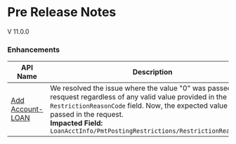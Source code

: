 # Pre Release Notes 
V 11.0.0

<!-- 
type: tab 
titles: Premier
-->

### Enhancements

| API Name | Description | Tentative Availability |
| -------- | ----------- | ---------------------- |
| <a href="../api/?type=post&path=/acctservice/acctmgmt/accounts" title="Click to open">Add Account-LOAN</a> | We resolved the issue where the value "0" was passed in the resquest regardless of any valid value provided in the `RestrictionReasonCode` field. Now, the expected value is passed in the request. <br> **Impacted Field:** <br> `LoanAcctInfo/PmtPostingRestrictions/RestrictionReasonCode` | 2024_Q3.1 |

<!-- type: tab-end -->
